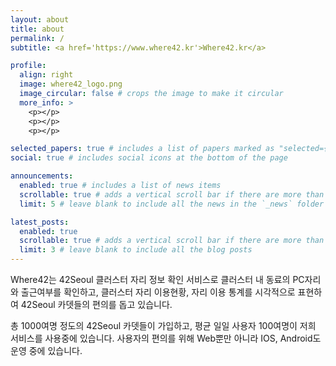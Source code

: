 ```yaml
---
layout: about
title: about
permalink: /
subtitle: <a href='https://www.where42.kr'>Where42.kr</a>

profile:
  align: right
  image: where42_logo.png
  image_circular: false # crops the image to make it circular
  more_info: >
    <p></p>
    <p></p>
    <p></p>

selected_papers: true # includes a list of papers marked as "selected={true}"
social: true # includes social icons at the bottom of the page

announcements:
  enabled: true # includes a list of news items
  scrollable: true # adds a vertical scroll bar if there are more than 3 news items
  limit: 5 # leave blank to include all the news in the `_news` folder

latest_posts:
  enabled: true
  scrollable: true # adds a vertical scroll bar if there are more than 3 new posts items
  limit: 3 # leave blank to include all the blog posts
---
```


Where42는 42Seoul 클러스터 자리 정보 확인 서비스로 클러스터 내 동료의 PC자리와 출근여부를 확인하고, 클러스터 자리 이용현황, 자리 이용 통계를 시각적으로 표현하여 42Seoul 카뎃들의 편의를 돕고 있습니다.

총 1000여명 정도의 42Seoul 카뎃들이 가입하고, 평균 일일 사용자 100여명이 저희 서비스를 사용중에 있습니다. 
사용자의 편의를 위해 Web뿐만 아니라 IOS, Android도 운영 중에 있습니다.

<!-- Write your biography here. Tell the world about yourself. Link to your favorite [subreddit](http://reddit.com). You can put a picture in, too. The code is already in, just name your picture `prof_pic.jpg` and put it in the `img/` folder.

Put your address / P.O. box / other info right below your picture. You can also disable any of these elements by editing `profile` property of the YAML header of your `_pages/about.md`. Edit `_bibliography/papers.bib` and Jekyll will render your [publications page](/al-folio/publications/) automatically.

Link to your social media connections, too. This theme is set up to use [Font Awesome icons](https://fontawesome.com/) and [Academicons](https://jpswalsh.github.io/academicons/), like the ones below. Add your Facebook, Twitter, LinkedIn, Google Scholar, or just disable all of them. -->
